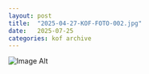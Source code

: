 ```yaml
---
layout:	post
title:	"2025-04-27-KOF-FOTO-002.jpg"
date:	2025-07-25
categories:	kof archive
---
```


![Image Alt](https://k0f.github.io/assets/2025-04-27-KOF-FOTO-002.jpg)